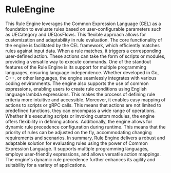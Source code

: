 # RuleEngine
This Rule Engine leverages the Common Expression Language (CEL) as a foundation to evaluate rules based on user-configurable parameters such as UECategory and UEQosFlows. This flexible approach allows for customization and adaptability in rule evaluation.
The core functionality of the engine is facilitated by the CEL framework, which efficiently matches rules against input data. When a rule matches, it triggers a corresponding user-defined action. These actions can take the form of scripts or modules, providing a versatile way to execute commands.
One of the standout features of the Rule Engine is its support for multiple programming languages, ensuring language independence. Whether developed in Go, C++, or other languages, the engine seamlessly integrates with various coding environments.
The engine also supports the use of common expressions, enabling users to create rule conditions using English language lambda expressions. This makes the process of defining rule criteria more intuitive and accessible.
Moreover, it enables easy mapping of actions to scripts or gRPC calls. This means that actions are not limited to predefined functions, they can encompass a wide range of operations. Whether it's executing scripts or invoking custom modules, the engine offers flexibility in defining actions.
Additionally, the engine allows for dynamic rule precedence configuration during runtime. This means that the priority of rules can be adjusted on the fly, accommodating changing requirements and scenarios.
In summary, Rule Engine delivers a robust and adaptable solution for evaluating rules using the power of Common Expression Language. It supports multiple programming languages, employs user-friendly expressions, and allows versatile action mappings. The engine's dynamic rule precedence further enhances its agility and suitability for a variety of applications.
